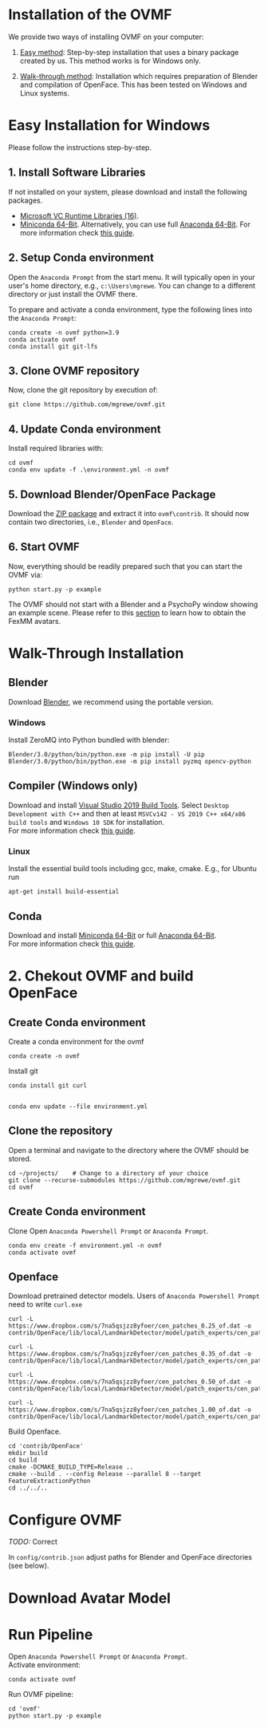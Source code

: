 # Installation of the OVMF

We provide two ways of installing OVMF on your computer:

1. [Easy method](#easy-installation-for-windows): Step-by-step installation that uses a binary package created by us. This method works is for Windows only. 

2. [Walk-through method](#walk-through-installation): Installation which requires preparation of Blender and compilation of OpenFace. This has been tested on Windows and Linux systems.


# Easy Installation for Windows

Please follow the instructions step-by-step.
## 1. Install Software Libraries

If not installed on your system, please download and install the following packages.

- [Microsoft VC Runtime Libraries (16)](https://aka.ms/vs/16/release/vc_redist.x64.exe).
- [Miniconda 64-Bit](https://repo.anaconda.com/miniconda/Miniconda3-latest-Windows-x86_64.exe). Alternatively, you can use full [Anaconda 64-Bit](https://www.anaconda.com/download/). 
For more information check [this guide](https://docs.conda.io/projects/conda/en/latest/user-guide/install/index.html).


## 2. Setup Conda environment

Open the ```Anaconda Prompt``` from the start menu. It will typically open in your user's home directory, e.g., ```c:\Users\mgrewe```. You can change to a different directory or just install the OVMF there. 

To prepare and activate a conda environment, type the following lines into the ```Anaconda Prompt```:

    conda create -n ovmf python=3.9
    conda activate ovmf
    conda install git git-lfs

## 3. Clone OVMF repository

Now, clone the git repository by execution of:

    git clone https://github.com/mgrewe/ovmf.git

## 4. Update Conda environment

Install required libraries with:

    cd ovmf
    conda env update -f .\environment.yml -n ovmf

## 5. Download Blender/OpenFace Package

Download the [ZIP package](https://cloud.zib.de/s/tqTmrgP9LfDqSKG/download/Blender_OpenFace_Binary_Package_1.zip) and extract it into ```ovmf\contrib```. 
It should now contain two directories, i.e., ```Blender```  and ```OpenFace```.

## 6. Start OVMF

Now, everything should be readily prepared such that you can start the OVMF via:

    python start.py -p example

The OVMF should not start with a Blender and a PsychoPy window showing an example scene. 
Please refer to this [section](#download-avatar-model) to learn how to obtain the FexMM avatars.

# Walk-Through Installation

## Blender
Download [Blender](https://www.blender.org/download/), we recommend using the portable version.

### Windows
Install ZeroMQ into Python bundled with blender:

```
Blender/3.0/python/bin/python.exe -m pip install -U pip
Blender/3.0/python/bin/python.exe -m pip install pyzmq opencv-python
```

## Compiler (Windows only)
Download and install [Visual Studio 2019 Build Tools](https://aka.ms/vs/16/release/vs_buildtools.exe). Select `Desktop Development with C++` and then at least `MSVCv142 - VS 2019 C++ x64/x86 build tools` and `Windows 10 SDK` for installation.  
For more information check [this guide](https://wiki.python.org/moin/WindowsCompilers).

### Linux
Install the essential build tools including gcc, make, cmake.
E.g., for Ubuntu run

```
apt-get install build-essential
```


## Conda
Download and install [Miniconda 64-Bit](https://conda.io/miniconda.html) or full [Anaconda 64-Bit](https://www.anaconda.com/download/).  
For more information check [this guide](https://docs.conda.io/projects/conda/en/latest/user-guide/install/index.html).




# 2. Chekout OVMF and build OpenFace

## Create Conda environment
Create a conda environment for the ovmf

    conda create -n ovmf

Install git

    conda install git curl


    conda env update --file environment.yml


## Clone the repository
Open a terminal and navigate to the directory where the OVMF should be stored.

```
cd ~/projects/    # Change to a directory of your choice
git clone --recurse-submodules https://github.com/mgrewe/ovmf.git
cd ovmf

```

## Create Conda environment

Clone
Open `Anaconda Powershell Prompt` or `Anaconda Prompt`.  

```
conda env create -f environment.yml -n ovmf
conda activate ovmf
```

## Openface

Download pretrained detector models. Users of ```Anaconda Powershell Prompt``` need to write ```curl.exe```

```
curl -L https://www.dropbox.com/s/7na5qsjzz8yfoer/cen_patches_0.25_of.dat -o contrib/OpenFace/lib/local/LandmarkDetector/model/patch_experts/cen_patches_0.25_of.dat

curl -L https://www.dropbox.com/s/7na5qsjzz8yfoer/cen_patches_0.35_of.dat -o contrib/OpenFace/lib/local/LandmarkDetector/model/patch_experts/cen_patches_0.35_of.dat

curl -L https://www.dropbox.com/s/7na5qsjzz8yfoer/cen_patches_0.50_of.dat -o contrib/OpenFace/lib/local/LandmarkDetector/model/patch_experts/cen_patches_0.50_of.dat

curl -L https://www.dropbox.com/s/7na5qsjzz8yfoer/cen_patches_1.00_of.dat -o contrib/OpenFace/lib/local/LandmarkDetector/model/patch_experts/cen_patches_1.00_of.dat

```

Build Openface.

```
cd 'contrib/OpenFace'
mkdir build 
cd build
cmake -DCMAKE_BUILD_TYPE=Release ..
cmake --build . --config Release --parallel 8 --target FeatureExtractionPython
cd ../../..
```


# Configure OVMF

*TODO:* Correct

In `config/contrib.json` adjust paths for Blender and OpenFace directories (see below).  


# Download Avatar Model

# Run Pipeline
Open `Anaconda Powershell Prompt` or `Anaconda Prompt`.  
Activate environment:
```
conda activate ovmf
```
Run OVMF pipeline:
```
cd 'ovmf'
python start.py -p example
```
